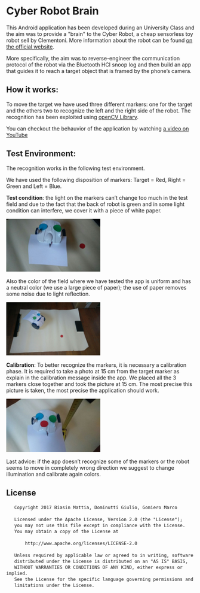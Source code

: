 # Cyber Robot Brain

This Android application has been developed during an University Class and the aim was to provide a "brain" to the Cyber Robot, a cheap sensorless toy robot sell by Clementoni. More information about the robot can be found [on the official website](https://www.amazon.it/Scienza-e-Gioco-13941-Clementoni/dp/B010VB0IQS).

More specifically, the aim was to reverse-engineer the communication protocol of the robot via the Bluetooth HCI snoop log and then build an app that guides it to reach a target object that is framed by the phone’s camera.

## How it works:

To move the target we have used three different markers: one for the target and the others two to recognize the left and the right side of the robot. The recognition has been exploited using [openCV Library](http://opencv.org/platforms/android/).

You can checkout the behauvior of the application by watching [a video on YouTube](https://www.youtube.com/watch?v=xStDo5KmYf8)

## Test Environment:

The recognition works in the following test environment.

We have used the following disposition of markers: Target = Red, Right = Green and Left = Blue.

**Test condition**: the light on the markers can’t change too much in the test field and due to the fact that the back of robot is green and in some light condition can interfere, we cover it with a piece of white paper.

<img src="https://raw.githubusercontent.com/prof18/CyberRobotBrain/master/images/image2.png" width="50%" height="50%">

Also the color of the field where we have tested the app is uniform and has a neutral color (we use a large piece of paper); the use of paper removes some noise due to light reflection.

<img src="https://raw.githubusercontent.com/prof18/CyberRobotBrain/master/images/image3.png" width="50%" height="50%">

**Calibration**: To better recognize the markers, it is necessary a calibration phase. It is required to take a photo at 15 cm from the target marker as explain in the calibration message inside the app. We placed all the 3 markers close together and took the picture at 15 cm. The most precise this picture is taken, the most precise the application should work.

<img src="https://raw.githubusercontent.com/prof18/CyberRobotBrain/master/images/image1.png" width="50%" height="50%">

Last advice: if the app doesn’t recognize some of the markers or the robot seems to move in completely wrong direction we suggest to change illumination and calibrate again colors.

## License
```
   Copyright 2017 Biasin Mattia, Dominutti Giulio, Gomiero Marco

   Licensed under the Apache License, Version 2.0 (the "License");
   you may not use this file except in compliance with the License.
   You may obtain a copy of the License at

       http://www.apache.org/licenses/LICENSE-2.0

   Unless required by applicable law or agreed to in writing, software
   distributed under the License is distributed on an "AS IS" BASIS,
   WITHOUT WARRANTIES OR CONDITIONS OF ANY KIND, either express or implied.
   See the License for the specific language governing permissions and
   limitations under the License.
```

